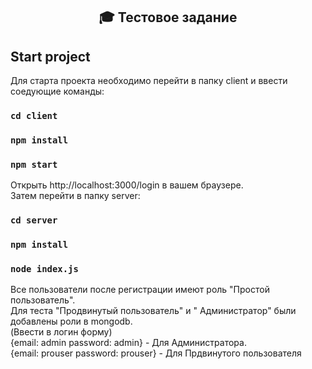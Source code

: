 <h2 align="center"> 🎓 Тестовое задание</h2>


## Start project
Для старта проекта необходимо перейти в папку client и ввести соедующие команды:
### `cd client`
### `npm install`
### `npm start`
Открыть http://localhost:3000/login в вашем браузере.  
Затем перейти в папку server:
### `cd server`
### `npm install`
### `node index.js`

Все пользователи после регистрации имеют роль "Простой пользователь".  
Для теста "Продвинутый пользователь" и " Администратор" были добавлены роли в mongodb.  
(Ввести в логин форму)  
{email: admin password: admin} - Для Администратора.  
{email: prouser password: prouser} - Для Прдвинутого пользователя

